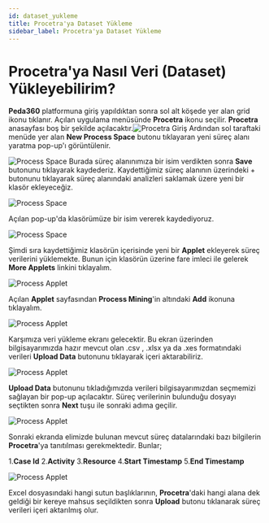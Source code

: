 ```yaml
---
id: dataset_yukleme
title: Procetra'ya Dataset Yükleme
sidebar_label: Procetra'ya Dataset Yükleme
---
```


# Procetra'ya Nasıl Veri (Dataset) Yükleyebilirim?

**Peda360** platformuna giriş yapıldıktan sonra sol alt köşede yer alan grid ikonu tıklanır. Açılan uygulama menüsünde **Procetra** ikonu seçilir. **Procetra** anasayfası boş bir şekilde açılacaktır.![Procetra Giriş](../images/p_giris2.png)
Ardından sol taraftaki menüde yer alan **New Process Space** butonu tıklayaran yeni süreç alanı yaratma pop-up'ı görüntülenir.

![Process Space](../images/p_processpace.png) Burada süreç alanınımıza bir isim verdikten sonra **Save** butonunu tıklayarak kaydederiz. Kaydettiğimiz süreç alanının üzerindeki + butonunu tıklayarak süreç alanındaki analizleri saklamak üzere yeni bir klasör ekleyeceğiz. 

![Process Space](../images/p_processpace_f1.png)

Açılan pop-up'da klasörümüze bir isim vererek kaydediyoruz.

![Process Space](../images/p_processpace_f2.png)

Şimdi sıra kaydettiğimiz klasörün içerisinde yeni bir **Applet** ekleyerek süreç verilerini yüklemekte. Bunun için klasörün üzerine fare imleci ile gelerek **More Applets** linkini tıklayalım.

![Process Applet](../images/p_applet_1.png)

Açılan **Applet** sayfasından **Process Mining**'in altındaki **Add** ikonuna tıklayalım.

![Process Applet](../images/p_applet_2.png)

Karşımıza veri yükleme ekranı gelecektir. Bu ekran üzerinden bilgisayarımızda hazır mevcut olan .csv , .xlsx ya da .xes formatındaki verileri **Upload Data** butonunu tıklayarak içeri aktarabiliriz.

![Process Applet](../images/p_import_1.png)

**Upload Data** butonunu tıkladığımızda verileri bilgisayarımızdan seçmemizi sağlayan bir pop-up açılacaktır. Süreç verilerinin bulunduğu dosyayı seçtikten sonra **Next** tuşu ile sonraki adıma geçilir.

![Process Applet](../images/p_import_2.png)

Sonraki ekranda elimizde bulunan mevcut süreç datalarındaki bazı bilgilerin **Procetra**'ya tanıtılması gerekmektedir. Bunlar;

1.**Case Id**
2.**Activity**
3.**Resource**
4.**Start Timestamp**
5.**End Timestamp**

![Process Applet](../images/p_import_3.png)

Excel dosyasındaki hangi sutun başlıklarının, **Procetra**'daki hangi alana dek geldiği bir kereye mahsus seçildikten sonra **Upload** butonu tıklanarak süreç verileri içeri aktarılmış olur.
